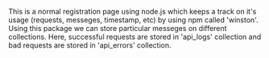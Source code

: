 This is a normal registration page using node.js which keeps a track on it's usage (requests, messeges, timestamp, etc) by using npm called 'winston'. Using this package we can store particular messeges on different collections. Here, successful requests are stored in 'api_logs' collection and bad requests are stored in 'api_errors' collection.
